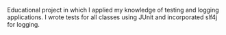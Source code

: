 Educational project in which I applied my knowledge of testing and logging applications. 
I wrote tests for all classes using JUnit and incorporated slf4j for logging.
